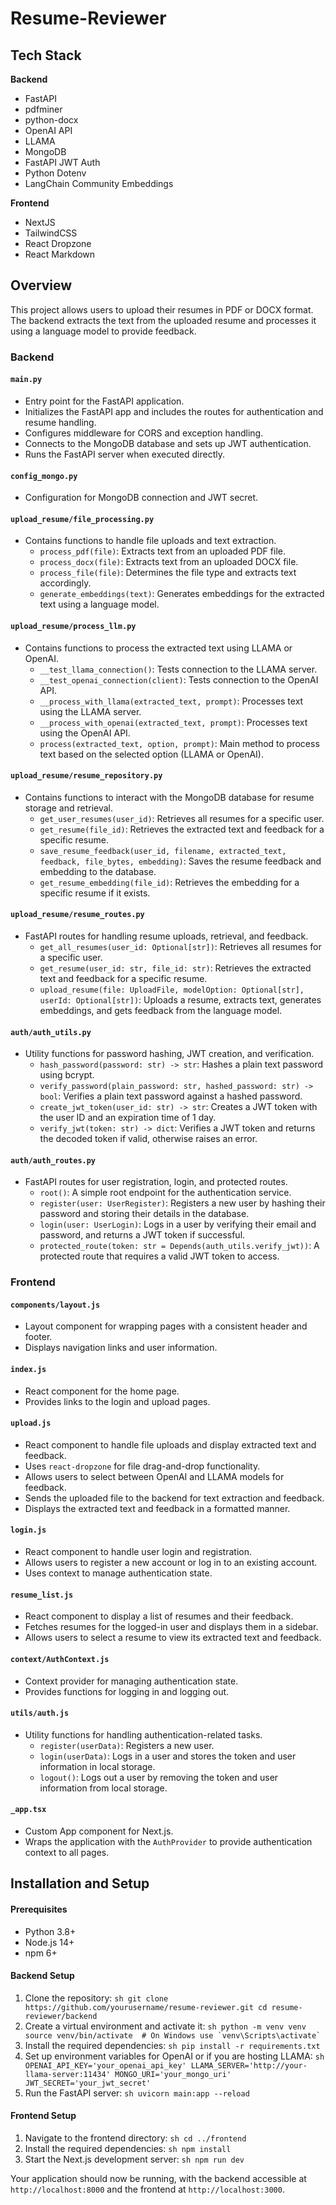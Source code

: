 # Resume-Reviewer

## Tech Stack

**Backend**
- FastAPI
- pdfminer
- python-docx
- OpenAI API
- LLAMA
- MongoDB
- FastAPI JWT Auth
- Python Dotenv
- LangChain Community Embeddings

**Frontend**
- NextJS
- TailwindCSS
- React Dropzone
- React Markdown

## Overview

This project allows users to upload their resumes in PDF or DOCX format. The backend extracts the text from the uploaded resume and processes it using a language model to provide feedback.

### Backend

#### `main.py`
- Entry point for the FastAPI application.
- Initializes the FastAPI app and includes the routes for authentication and resume handling.
- Configures middleware for CORS and exception handling.
- Connects to the MongoDB database and sets up JWT authentication.
- Runs the FastAPI server when executed directly.

#### `config_mongo.py`
- Configuration for MongoDB connection and JWT secret.

#### `upload_resume/file_processing.py`
- Contains functions to handle file uploads and text extraction.
    - `process_pdf(file)`: Extracts text from an uploaded PDF file.
    - `process_docx(file)`: Extracts text from an uploaded DOCX file.
    - `process_file(file)`: Determines the file type and extracts text accordingly.
    - `generate_embeddings(text)`: Generates embeddings for the extracted text using a language model.

#### `upload_resume/process_llm.py`
- Contains functions to process the extracted text using LLAMA or OpenAI.
    - `__test_llama_connection()`: Tests connection to the LLAMA server.
    - `__test_openai_connection(client)`: Tests connection to the OpenAI API.
    - `__process_with_llama(extracted_text, prompt)`: Processes text using the LLAMA server.
    - `__process_with_openai(extracted_text, prompt)`: Processes text using the OpenAI API.
    - `process(extracted_text, option, prompt)`: Main method to process text based on the selected option (LLAMA or OpenAI).

#### `upload_resume/resume_repository.py`
- Contains functions to interact with the MongoDB database for resume storage and retrieval.
    - `get_user_resumes(user_id)`: Retrieves all resumes for a specific user.
    - `get_resume(file_id)`: Retrieves the extracted text and feedback for a specific resume.
    - `save_resume_feedback(user_id, filename, extracted_text, feedback, file_bytes, embedding)`: Saves the resume feedback and embedding to the database.
    - `get_resume_embedding(file_id)`: Retrieves the embedding for a specific resume if it exists.

#### `upload_resume/resume_routes.py`
- FastAPI routes for handling resume uploads, retrieval, and feedback.
    - `get_all_resumes(user_id: Optional[str])`: Retrieves all resumes for a specific user.
    - `get_resume(user_id: str, file_id: str)`: Retrieves the extracted text and feedback for a specific resume.
    - `upload_resume(file: UploadFile, modelOption: Optional[str], userId: Optional[str])`: Uploads a resume, extracts text, generates embeddings, and gets feedback from the language model.

#### `auth/auth_utils.py`
- Utility functions for password hashing, JWT creation, and verification.
    - `hash_password(password: str) -> str`: Hashes a plain text password using bcrypt.
    - `verify_password(plain_password: str, hashed_password: str) -> bool`: Verifies a plain text password against a hashed password.
    - `create_jwt_token(user_id: str) -> str`: Creates a JWT token with the user ID and an expiration time of 1 day.
    - `verify_jwt(token: str) -> dict`: Verifies a JWT token and returns the decoded token if valid, otherwise raises an error.

#### `auth/auth_routes.py`
- FastAPI routes for user registration, login, and protected routes.
    - `root()`: A simple root endpoint for the authentication service.
    - `register(user: UserRegister)`: Registers a new user by hashing their password and storing their details in the database.
    - `login(user: UserLogin)`: Logs in a user by verifying their email and password, and returns a JWT token if successful.
    - `protected_route(token: str = Depends(auth_utils.verify_jwt))`: A protected route that requires a valid JWT token to access.

### Frontend

#### `components/layout.js`
- Layout component for wrapping pages with a consistent header and footer.
- Displays navigation links and user information.

#### `index.js`
- React component for the home page.
- Provides links to the login and upload pages.

#### `upload.js`
- React component to handle file uploads and display extracted text and feedback.
- Uses `react-dropzone` for file drag-and-drop functionality.
- Allows users to select between OpenAI and LLAMA models for feedback.
- Sends the uploaded file to the backend for text extraction and feedback.
- Displays the extracted text and feedback in a formatted manner.

#### `login.js`
- React component to handle user login and registration.
- Allows users to register a new account or log in to an existing account.
- Uses context to manage authentication state.

#### `resume_list.js`
- React component to display a list of resumes and their feedback.
- Fetches resumes for the logged-in user and displays them in a sidebar.
- Allows users to select a resume to view its extracted text and feedback.

#### `context/AuthContext.js`
- Context provider for managing authentication state.
- Provides functions for logging in and logging out.

#### `utils/auth.js`
- Utility functions for handling authentication-related tasks.
    - `register(userData)`: Registers a new user.
    - `login(userData)`: Logs in a user and stores the token and user information in local storage.
    - `logout()`: Logs out a user by removing the token and user information from local storage.

#### `_app.tsx`
- Custom App component for Next.js.
- Wraps the application with the `AuthProvider` to provide authentication context to all pages.

## Installation and Setup

#### Prerequisites
- Python 3.8+
- Node.js 14+
- npm 6+

#### Backend Setup
1. Clone the repository:
        ```sh
        git clone https://github.com/yourusername/resume-reviewer.git
        cd resume-reviewer/backend
        ```
2. Create a virtual environment and activate it:
        ```sh
        python -m venv venv
        source venv/bin/activate  # On Windows use `venv\Scripts\activate`
        ```
3. Install the required dependencies:
        ```sh
        pip install -r requirements.txt
        ```
4. Set up environment variables for OpenAI or if you are hosting LLAMA:
        ```sh
        OPENAI_API_KEY='your_openai_api_key'
        LLAMA_SERVER='http://your-llama-server:11434'
        MONGO_URI='your_mongo_uri'
        JWT_SECRET='your_jwt_secret'
        ```
5. Run the FastAPI server:
        ```sh
        uvicorn main:app --reload
        ```

#### Frontend Setup
1. Navigate to the frontend directory:
        ```sh
        cd ../frontend
        ```
2. Install the required dependencies:
        ```sh
        npm install
        ```
3. Start the Next.js development server:
        ```sh
        npm run dev
        ```

Your application should now be running, with the backend accessible at `http://localhost:8000` and the frontend at `http://localhost:3000`.